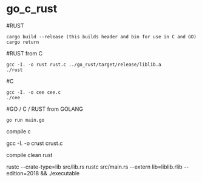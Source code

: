 # go_c_rust

#RUST
```
cargo build --release (this builds header and bin for use in C and GO)
cargo return
```

#RUST from C
```
gcc -I. -o rust rust.c ../go_rust/target/release/liblib.a
./rust
```

#C
```
gcc -I. -o cee cee.c
./cee
```

#GO / C / RUST from GOLANG
```
go run main.go
```




compile c

gcc -I. -o crust crust.c


compile clean rust

rustc --crate-type=lib src/lib.rs
rustc src/main.rs --extern lib=liblib.rlib --edition=2018 && ./executable
